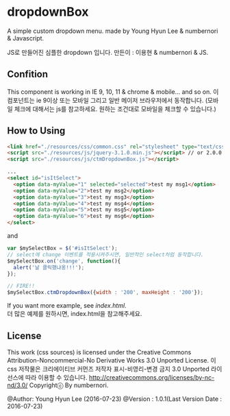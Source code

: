 # dropdownBox

A simple custom dropdown menu. made by Young Hyun Lee & numbernori & Javascript.

JS로 만들어진 심플한 dropdown 입니다.
만든이 : 이용현 & numbernori & JS.

## Confition

This component is working in IE 9, 10, 11 & chrome & mobile... and so on.
이 컴포넌트는 ie 9이상 또는 모바일 그리고 일반 메이저 브라우저에서 동작합니다.
(모바일 체크에 대해서는 js를 참고하세요. 원하는 조건대로 모바일을 체크할 수 있습니다.)

## How to Using

```html
<link href="./resources/css/common.css" rel="stylesheet" type="text/css" />
<script src="./resources/js/jquery-3.1.0.min.js"></script> // or 2.0.0 upper. 2.0.0 버전 이상이라면 크게 상관없습니다.
<script src="./resources/js/ctmDropdownBox.js"></script>

...
<select id="isItSelect">
  <option data-myValue="1" selected="selected">test my msg1</option>
  <option data-myValue="2">test my msg2</option>
  <option data-myValue="3">test my msg3</option>
  <option data-myValue="4">test my msg4</option>
  <option data-myValue="5">test my msg5</option>
  <option data-myValue="6">test my msg6</option>
</select>
```

and

```js
var $mySelectBox = $('#isItSelect');
// select에 change 이벤트를 적용시켜주시면, 일반적인 select처럼 동작합니다.
$mySelectBox.on('change', function(){
  alert('날 클릭했냐옹!!!');
});

// FIRE!!
$mySelectBox.ctmDropdownBox({width : '200', maxHeight : '200'});

```

If you want more example, see *index.html*.  
더 많은 예제를 원하시면, index.html을 참고해주세요.

## License

This work (css sources) is licensed under the Creative Commons Attribution-Noncommercial-No Derivative Works 3.0 Unported License.
이 css 저작물은 크리에이티브 커먼즈 저작자 표시-비영리-변경 금지 3.0 Unported 라이선스에 따라 이용할 수 있습니다.
http://creativecommons.org/licenses/by-nc-nd/3.0/
Copyrightⓒ By numbernori.

@Author: Young Hyun Lee (2016-07-23)
@Version : 1.0.1(Last Version Date : 2016-07-23)

